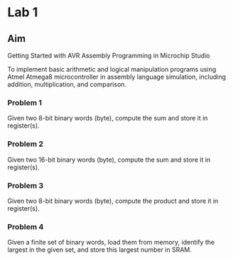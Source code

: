 # Lab 1

## Aim
Getting Started with AVR Assembly Programming in Microchip Studio

To implement basic arithmetic and logical manipulation programs using Atmel Atmega8 microcontroller in assembly
language simulation, including addition, multiplication, and comparison.

### Problem 1
Given two 8-bit binary words (byte), compute the sum and store it in register(s).

### Problem 2
Given two 16-bit binary words (byte), compute the sum and store it in register(s).

### Problem 3
Given two 8-bit binary words (byte), compute the product and store it in register(s).

### Problem 4
Given a finite set of binary words, load them from memory, identify the largest in the given set, and store this largest number in SRAM.
